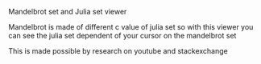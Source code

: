 Mandelbrot set and Julia set viewer 

Mandelbrot is made of different c value of julia set so with this viewer you can see the julia set dependent of your cursor on the mandelbrot set 

This is made possible by research on youtube and stackexchange 

